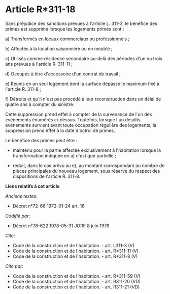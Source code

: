 # Article R*311-18

Sans préjudice des sanctions prévues à l'article L. 311-3, le bénéfice des primes est supprimé lorsque les logements primés
sont : 

a) Transformés en locaux commerciaux ou professionnels ; 

b) Affectés à la location saisonnière ou en meublé ; 

c) Utilisés comme résidence secondaire au-delà des périodes d'un ou trois ans prévues à l'article R. 311-11 ; 

d) Occupés à titre d'accessoire d'un contrat de travail ; 

e) Réunis en un seul logement dont la surface dépasse le maximum fixé à l'article R. 311-8 ; 

f) Détruits et qu'il n'est pas procédé à leur reconstruction dans un délai de quatre ans à compter du sinistre. 

Cette suppression prend effet à compter de la survenance de l'un des événements énumérés ci-dessus. Toutefois, lorsque l'un
desdits événements survient avant toute occupation régulière des logements, la suppression prend effet à la date d'octroi de
primes. 

Le bénéfice des primes peut être :

- maintenu pour la partie affectée exclusivement à l'habitation lorsque la transformation indiquée en a) n'est que
partielle ;

- réduit, dans le cas prévu au e), au montant correspondant au nombre de pièces principales du nouveau logement, sous réserve
du respect des dispositions de l'article R. 311-8.

**Liens relatifs à cet article**

_Anciens textes_:

  - Décret n°72-66 1972-01-24 art. 16

_Codifié par_:

  - Décret n°78-622 1978-05-31 JORF 8 juin 1978

_Cite_:

  - Code de la construction et de l'habitation. - art. L311-3 (V)
  - Code de la construction et de l'habitation. - art. R*311-11 (V)
  - Code de la construction et de l'habitation. - art. R*311-8 (V)

_Cité par_:

  - Code de la construction et de l'habitation. - art. R*311-59 (V)
  - Code de la construction et de l'habitation. - art. R311-20 (VD)
  - Code de la construction et de l'habitation. - art. R311-21 (VD)
